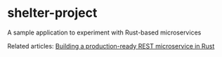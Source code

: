 # shelter-project

A sample application to experiment with Rust-based microservices

Related articles: [Building a production-ready REST microservice in Rust](https://apatisandor.hu/tags/dog-shelter/)
